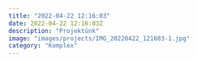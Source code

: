 ```yaml
---
title: "2022-04-22 12:16:03"
date: 2022-04-22 12:16:03Z
description: "Projektünk"
image: "images/projects/IMG_20220422_121603-1.jpg"
category: "Komplex"
---
```

